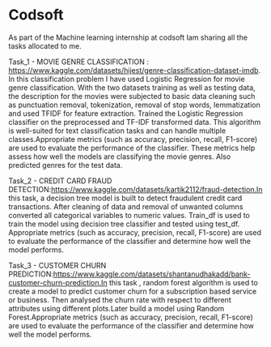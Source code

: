# Codsoft
As part of the Machine learning internship at codsoft Iam sharing all the tasks allocated to me.


Task_1 - MOVIE GENRE CLASSIFICATION : https://www.kaggle.com/datasets/hijest/genre-classification-dataset-imdb. In this classification problem I have used Logistic Regression for movie genre classification.  With the two datasets training as well as testing data, the description for the movies were subjected to basic data cleaning such as punctuation removal, tokenization, removal of stop words, lemmatization and used TFIDF for feature extraction. Trained the Logistic Regression classifier on the preprocessed and TF-IDF transformed data. This algorithm is well-suited for text classification tasks and can handle multiple classes.Appropriate metrics (such as accuracy, precision, recall, F1-score) are used to evaluate the performance of the classifier. These metrics help assess how well the models are classifying the movie genres. Also predicted genres for the test data.

Task_2 - CREDIT CARD FRAUD DETECTION:https://www.kaggle.com/datasets/kartik2112/fraud-detection.In this task, a decision tree model is built to detect fraudulent credit card transactions. After cleaning of data and removal of unwanted columns converted all categorical variables to numeric values. Train_df is used to train the model using decision tree classifier and tested using test_df. Appropriate metrics (such as accuracy, precision, recall, F1-score) are used to evaluate the performance of the classifier and determine how well the model performs.

Task_3 - CUSTOMER CHURN PREDICTION:https://www.kaggle.com/datasets/shantanudhakadd/bank-customer-churn-prediction.In this task , random forest algorithm is used to create a model to predict customer churn for a subscription based service or business. Then analysed the churn rate with respect to different attributes using different plots.Later build a model using Random Forest.Appropriate metrics (such as accuracy, precision, recall, F1-score) are used to evaluate the performance of the classifier and determine how well the model performs.
